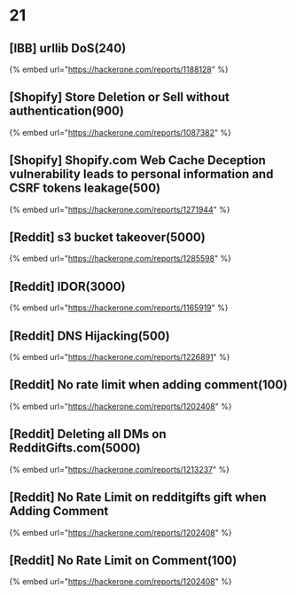 # 21

## \[IBB] urllib DoS(240)

{% embed url="https://hackerone.com/reports/1188128" %}

## \[Shopify] Store Deletion or Sell without authentication(900)

{% embed url="https://hackerone.com/reports/1087382" %}



## \[Shopify] Shopify.com Web Cache Deception vulnerability leads to personal information and CSRF tokens leakage(500)

{% embed url="https://hackerone.com/reports/1271944" %}

## \[Reddit] s3 bucket takeover(5000)

{% embed url="https://hackerone.com/reports/1285598" %}

## \[Reddit] IDOR(3000)

{% embed url="https://hackerone.com/reports/1165919" %}

## &#x20;\[Reddit] DNS Hijacking(500)



{% embed url="https://hackerone.com/reports/1226891" %}

## \[Reddit] No rate limit when adding comment(100)

{% embed url="https://hackerone.com/reports/1202408" %}

## \[Reddit] Deleting all DMs on RedditGifts.com(5000)

{% embed url="https://hackerone.com/reports/1213237" %}

## \[Reddit] No Rate Limit on redditgifts gift when Adding Comment

{% embed url="https://hackerone.com/reports/1202408" %}



## \[Reddit] No Rate Limit on Comment(100)

{% embed url="https://hackerone.com/reports/1202408" %}



